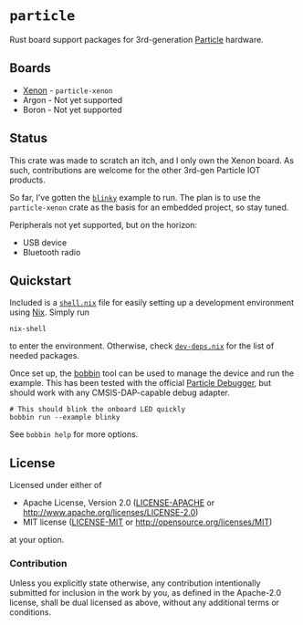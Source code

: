 # `particle`

Rust board support packages for 3rd-generation
[Particle](https://www.particle.io/) hardware.

## Boards

- [Xenon](./xenon/) - `particle-xenon`
- Argon - Not yet supported
- Boron - Not yet supported

## Status

This crate was made to scratch an itch, and I only own the Xenon
board. As such, contributions are welcome for the other 3rd-gen
Particle IOT products.

So far, I’ve gotten the [`blinky`](./xenon/examples/blinky.rs) example
to run. The plan is to use the `particle-xenon` crate as the basis for
an embedded project, so stay tuned.

Peripherals not yet supported, but on the horizon:

- USB device
- Bluetooth radio

## Quickstart

Included is a [`shell.nix`](./shell.nix) file for easily setting up a
development environment using [Nix](https://nixos.org/nix/). Simply
run

    nix-shell

to enter the environment. Otherwise, check
[`dev-deps.nix`](./dev-deps.nix) for the list of needed packages.

Once set up, the [bobbin](https://github.com/bobbin-rs/bobbin-cli)
tool can be used to manage the device and run the example. This has
been tested with the official [Particle
Debugger](https://store.particle.io/products/particle-debugger), but
should work with any CMSIS-DAP-capable debug adapter.

    # This should blink the onboard LED quickly
    bobbin run --example blinky

See `bobbin help` for more options.

## License

Licensed under either of

- Apache License, Version 2.0 ([LICENSE-APACHE](./LICENSE-APACHE) or
  http://www.apache.org/licenses/LICENSE-2.0)
- MIT license ([LICENSE-MIT](./LICENSE-MIT) or http://opensource.org/licenses/MIT)

at your option.

### Contribution

Unless you explicitly state otherwise, any contribution intentionally submitted
for inclusion in the work by you, as defined in the Apache-2.0 license, shall be
dual licensed as above, without any additional terms or conditions.
